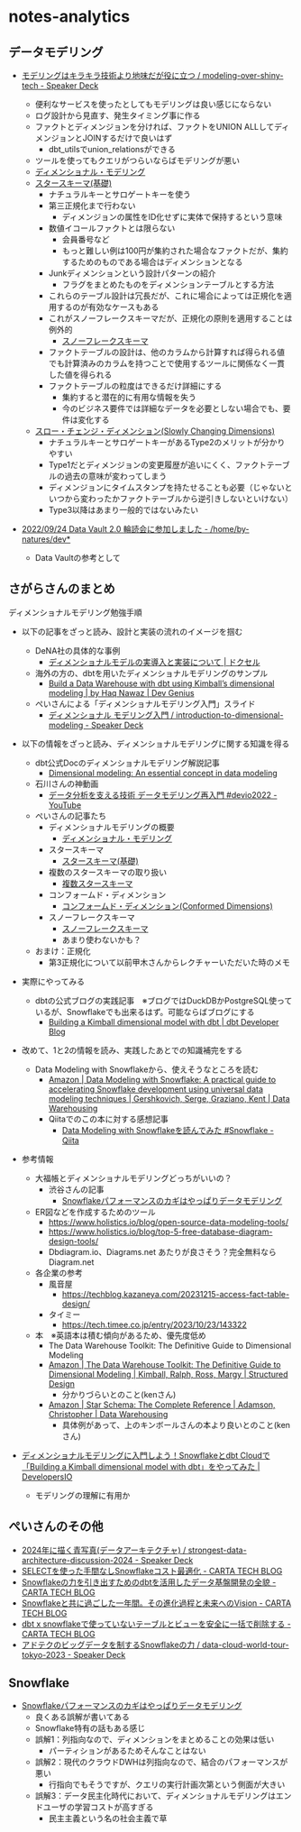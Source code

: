 # notes-analytics

## データモデリング

- [モデリングはキラキラ技術より地味だが役に立つ / modeling-over-shiny-tech - Speaker Deck](https://speakerdeck.com/pei0804/modeling-over-shiny-tech)
  - 便利なサービスを使ったとしてもモデリングは良い感じにならない
  - ログ設計から見直す、発生タイミング事に作る
  - ファクトとディメンジョンを分ければ、ファクトをUNION ALLしてディメンジョンとJOINするだけで良いはず
    - dbt_utilsでunion_relationsができる
  - ツールを使ってもクエリがつらいならばモデリングが悪い
  - [ディメンショナル・モデリング](https://zenn.dev/pei0804/articles/dimensional-modeling)
  - [スタースキーマ(基礎)](https://zenn.dev/pei0804/articles/star-schema-design)
    - ナチュラルキーとサロゲートキーを使う
    - 第三正規化まで行わない
      - ディメンジョンの属性をID化せずに実体で保持するという意味
    - 数値イコールファクトとは限らない
      - 会員番号など
      - もっと難しい例は100円が集約された場合なファクトだが、集約するためのものである場合はディメンションとなる
    - Junkディメンションという設計パターンの紹介
      - フラグをまとめたものをディメンションテーブルとする方法
    - これらのテーブル設計は冗長だが、これに場合によっては正規化を適用するのが有効なケースもある
    - これがスノーフレークスキーマだが、正規化の原則を適用することは例外的
      - [スノーフレークスキーマ](https://zenn.dev/pei0804/articles/snowflake-schema)
    - ファクトテーブルの設計は、他のカラムから計算すれば得られる値でも計算済みのカラムを持つことで使用するツールに関係なく一貫した値を得られる
    - ファクトテーブルの粒度はできるだけ詳細にする
      - 集約すると潜在的に有用な情報を失う
      - 今のビジネス要件では詳細なデータを必要としない場合でも、要件は変化する
  - [スロー・チェンジ・ディメンション(Slowly Changing Dimensions)](https://zenn.dev/pei0804/articles/slowly-changing-dimensions)
    - ナチュラルキーとサロゲートキーがあるType2のメリットが分かりやすい
    - Type1だとディメンジョンの変更履歴が追いにくく、ファクトテーブルの過去の意味が変わってしまう
    - ディメンジョンにタイムスタンプを持たせることも必要（じゃないといつから変わったかファクトテーブルから逆引きしないといけない）
    - Type3以降はあまり一般的ではないみたい

- [2022/09/24 Data Vault 2.0 輪読会に参加しました - /home/by-natures/dev*](https://bynatures.hatenadiary.jp/entry/2022/09/24/175202)
  - Data Vaultの参考として

## さがらさんのまとめ

ディメンショナルモデリング勉強手順

- 以下の記事をざっと読み、設計と実装の流れのイメージを掴む
  - DeNA社の具体的な事例
    - [ディメンショナルモデルの実導入と実装について | ドクセル](https://www.docswell.com/slide/5LLL67/embed?mode=twitter#s1)
  - 海外の方の、dbtを用いたディメンショナルモデリングのサンプル
    - [Build a Data Warehouse with dbt using Kimball’s dimensional modeling | by Haq Nawaz | Dev Genius](https://blog.devgenius.io/build-a-data-warehouse-with-dbt-using-kimballs-dimensional-modeling-59ea9bfae59f)
  - ぺいさんによる「ディメンショナルモデリング入門」スライド
    - [ディメンショナル モデリング入門 / introduction-to-dimensional-modeling - Speaker Deck](https://speakerdeck.com/pei0804/introduction-to-dimensional-modeling)
- 以下の情報をざっと読み、ディメンショナルモデリングに関する知識を得る
  - dbt公式Docのディメンショナルモデリング解説記事
    - [Dimensional modeling: An essential concept in data modeling](https://docs.getdbt.com/terms/dimensional-modeling)
  - 石川さんの神動画
    - [データ分析を支える技術 データモデリング再入門 #devio2022 - YouTube](https://www.youtube.com/watch?v=xIHbDgVyeSI)
  - ぺいさんの記事たち
    - ディメンショナルモデリングの概要
      - [ディメンショナル・モデリング](https://zenn.dev/pei0804/articles/dimensional-modeling)
    - スタースキーマ
      - [スタースキーマ(基礎)](https://zenn.dev/pei0804/articles/star-schema-design#discuss)
    - 複数のスタースキーマの取り扱い
      - [複数スタースキーマ](https://zenn.dev/pei0804/articles/multiple-star-schema)
    - コンフォームド・ディメンション
      - [コンフォームド・ディメンション(Conformed Dimensions)](https://zenn.dev/pei0804/articles/conformed-dimensions)
    - スノーフレークスキーマ
      - [スノーフレークスキーマ](https://zenn.dev/pei0804/articles/snowflake-schema)
      - あまり使わないかも？
  - おまけ：正規化
    - 第3正規化について以前甲木さんからレクチャーいただいた時のメモ
- 実際にやってみる
  - dbtの公式ブログの実践記事　※ブログではDuckDBかPostgreSQL使っているが、Snowflakeでも出来るはず。可能ならばブログにする
    - [Building a Kimball dimensional model with dbt | dbt Developer Blog](https://docs.getdbt.com/blog/kimball-dimensional-model)
- 改めて、1と2の情報を読み、実践したあとでの知識補完をする
  - Data Modeling with Snowflakeから、使えそうなところを読む
    - [Amazon | Data Modeling with Snowflake: A practical guide to accelerating Snowflake development using universal data modeling techniques | Gershkovich, Serge, Graziano, Kent | Data Warehousing](https://www.amazon.co.jp/Data-Modeling-Snowflake-accelerating-development/dp/1837634459/)
    - Qiitaでのこの本に対する感想記事
      - [Data Modeling with Snowflakeを読んでみた #Snowflake - Qiita](https://qiita.com/aki_naka/items/5d44b596a36741e167f7)
- 参考情報
  - 大福帳とディメンショナルモデリングどっちがいいの？
    - 渋谷さんの記事
      - [Snowflakeパフォーマンスのカギはやっぱりデータモデリング](https://zenn.dev/ryotas_data/articles/34624130412e14)
  - ER図などを作成するためのツール
    - https://www.holistics.io/blog/open-source-data-modeling-tools/
    - https://www.holistics.io/blog/top-5-free-database-diagram-design-tools/
    - Dbdiagram.io、Diagrams.net あたりが良さそう？完全無料なら Diagram.net
  - 各企業の参考
    - 風音屋
      - https://techblog.kazaneya.com/20231215-access-fact-table-design/
    - タイミー
      - https://tech.timee.co.jp/entry/2023/10/23/143322
  - 本　※英語本は積む傾向があるため、優先度低め
    - The Data Warehouse Toolkit: The Definitive Guide to Dimensional Modeling
    - [Amazon | The Data Warehouse Toolkit: The Definitive Guide to Dimensional Modeling | Kimball, Ralph, Ross, Margy | Structured Design](https://www.amazon.co.jp/dp/1118530802)
      - 分かりづらいとのこと(kenさん)
    - [Amazon | Star Schema: The Complete Reference | Adamson, Christopher | Data Warehousing](https://www.amazon.co.jp/dp/0071744320)
      - 具体例があって、上のキンボールさんの本より良いとのこと(kenさん)

- [ディメンショナルモデリングに入門しよう！Snowflakeとdbt Cloudで「Building a Kimball dimensional model with dbt」をやってみた | DevelopersIO](https://dev.classmethod.jp/articles/building-a-kimball-dimensional-model-with-snowflake-and-dbt/)
  - モデリングの理解に有用か

## ぺいさんのその他

- [2024年に描く青写真(データアーキテクチャ) / strongest-data-architecture-discussion-2024 - Speaker Deck](https://speakerdeck.com/pei0804/strongest-data-architecture-discussion-2024)
- [SELECTを使った手間なしSnowflakeコスト最適化 - CARTA TECH BLOG](https://techblog.cartaholdings.co.jp/entry/select-cloud-cost-optimize-cmf)
- [Snowflakeの力を引き出すためのdbtを活用したデータ基盤開発の全貌 - CARTA TECH BLOG](https://techblog.cartaholdings.co.jp/entry/snowflake-dbt-data-platform-vision)
- [Snowflakeと共に過ごした一年間。その進化過程と未来へのVision - CARTA TECH BLOG](https://techblog.cartaholdings.co.jp/entry/snowflake-data-platform-vision)
- [dbt x snowflakeで使っていないテーブルとビューを安全に一括で削除する - CARTA TECH BLOG](https://techblog.cartaholdings.co.jp/entry/2024/01/15/113000)
- [アドテクのビッグデータを制するSnowflakeの力 / data-cloud-world-tour-tokyo-2023 - Speaker Deck](https://speakerdeck.com/pei0804/data-cloud-world-tour-tokyo-2023)

## Snowflake

- [Snowflakeパフォーマンスのカギはやっぱりデータモデリング](https://zenn.dev/ryotas_data/articles/34624130412e14)
  - 良くある誤解が書いてある
  - Snowflake特有の話もある感じ
  - 誤解1：列指向なので、ディメンションをまとめることの効果は低い
    - パーティションがあるためそんなことはない
  - 誤解2：現代のクラウドDWHは列指向なので、結合のパフォーマンスが悪い
    - 行指向でもそうですが、クエリの実行計画次第という側面が大きい
  - 誤解3：データ民主化時代において、ディメンショナルモデリングはエンドユーザの学習コストが高すぎる
    - 民主主義という名の社会主義で草
